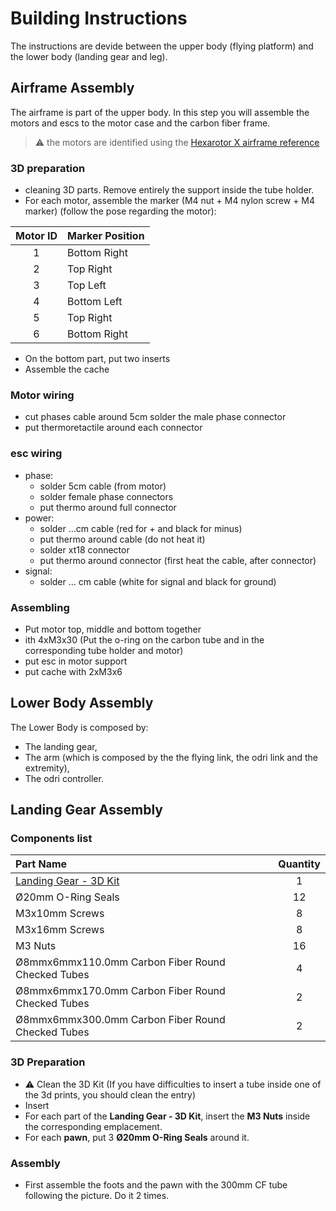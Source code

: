 # Building Instructions

The instructions are devide between the upper body (flying platform) and the lower body (landing gear and leg).

## Airframe Assembly

The airframe is part of the upper body. In this step you will assemble the motors and escs to the motor case and the carbon fiber frame.
> :warning: the motors are identified using the [Hexarotor X airframe reference](https://docs.px4.io/main/en/airframes/airframe_reference.html#hexarotor-x)

### 3D preparation

- cleaning 3D parts. Remove entirely the support inside the tube holder.
- For each motor, assemble the marker (M4 nut + M4 nylon screw + M4 marker) (follow the pose regarding the motor):

| Motor ID | Marker Position |
|:-:|---|
| 1 | Bottom Right |
| 2 | Top Right |
| 3 | Top Left |
| 4 | Bottom Left |
| 5 | Top Right |
| 6 | Bottom Right |

- On the bottom part, put two inserts
- Assemble the cache

### Motor wiring

- cut phases cable around 5cm
solder the male phase connector
- put thermoretactile around each connector

### esc wiring

- phase:
  - solder 5cm cable (from motor)
  - solder female phase connectors
  - put thermo around full connector
- power:
  - solder ...cm cable (red for + and black for minus)
  - put thermo around cable (do not heat it)
  - solder xt18 connector
  - put thermo around connector (first heat the cable, after connector)
- signal:
  - solder ... cm cable (white for signal and black for ground)

### Assembling

- Put motor top, middle and bottom together
- ith 4xM3x30 (Put the o-ring on the carbon tube and in the corresponding tube holder and motor)
- put esc in motor support
- put cache with 2xM3x6

## Lower Body Assembly

The Lower Body is composed by:

- The landing gear,
- The arm (which is composed by the the flying link, the odri link and the extremity),
- The odri controller.

## Landing Gear Assembly

### Components list

| Part Name | Quantity |
|:-|:-:|
| [Landing Gear - 3D Kit](cad_files/landing_gear/) | 1 |
| Ø20mm O-Ring Seals | 12 |
| M3x10mm Screws | 8 |
| M3x16mm Screws | 8 |
| M3 Nuts | 16 |
| Ø8mmx6mmx110.0mm Carbon Fiber Round Checked Tubes | 4 |
| Ø8mmx6mmx170.0mm Carbon Fiber Round Checked Tubes | 2 |
| Ø8mmx6mmx300.0mm Carbon Fiber Round Checked Tubes | 2 |

### 3D Preparation

- :warning: Clean the 3D Kit (If you have difficulties to insert a tube inside one of the 3d prints, you should clean the entry)
- Insert
- For each part of the **Landing Gear - 3D Kit**, insert the **M3 Nuts** inside the corresponding emplacement.
- For each **pawn**, put 3 **Ø20mm O-Ring Seals** around it.

### Assembly

- First assemble the foots and the pawn with the 300mm CF tube following the picture. Do it 2 times.
